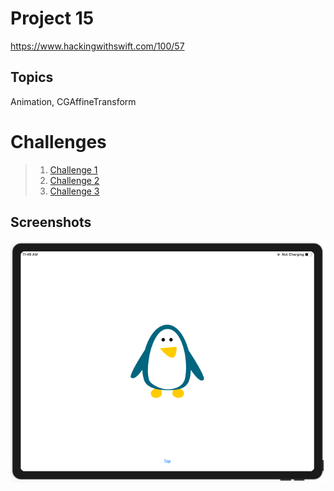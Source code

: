 # Project 15

https://www.hackingwithswift.com/100/57

##  Topics

Animation, CGAffineTransform

# Challenges

>1. [Challenge 1](../32-Project15-Challenge1)
>2. [Challenge 2](../33-Project15-Challenge2)
>3. [Challenge 3](../34-Project15-Challenge3)

## Screenshots

![screenshot1](screenshots/screen01.png)
